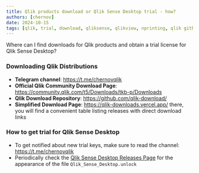 ```yaml
---
title: Qlik products download or Qlik Sense Desktop trial - how?
authors: [chernov]
date: 2024-10-15
tags: [qlik, trial, download, qliksense, qlikview, nprinting, qlik github, qsd, qsd trial]
---
```


Where can I find downloads for Qlik products and obtain a trial license for Qlik Sense Desktop?

<!-- truncate -->

### Downloading Qlik Distributions

- **Telegram channel**: https://t.me/chernovqlik
- **Official Qlik Community Download Page**: https://community.qlik.com/t5/Downloads/tkb-p/Downloads
- **Qlik Download Repository**: https://github.com/qlik-download/
- **Simplified Download Page**: https://qlik-downloads.vercel.app/
there, you will find a convenient table listing releases with direct download links

### How to get trial for Qlik Sense Desktop

- To get notified about new trial keys, make sure to read the channel: https://t.me/chernovqlik
- Periodically check the [Qlik Sense Desktop Releases Page](https://github.com/qlik-download/qlik-sense-desktop/releases) for the appearance of the file `Qlik_Sense_Desktop.unlock`
